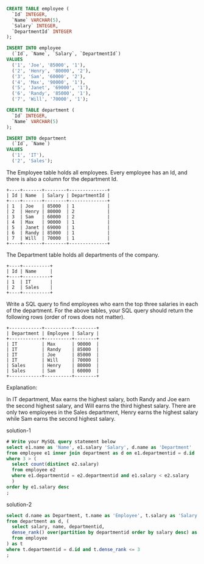 ```SQL
CREATE TABLE employee (
  `Id` INTEGER,
  `Name` VARCHAR(5),
  `Salary` INTEGER,
  `DepartmentId` INTEGER
);

INSERT INTO employee
  (`Id`, `Name`, `Salary`, `DepartmentId`)
VALUES
  ('1', 'Joe', '85000', '1'),
  ('2', 'Henry', '80000', '2'),
  ('3', 'Sam', '60000', '2'),
  ('4', 'Max', '90000', '1'),
  ('5', 'Janet', '69000', '1'),
  ('6', 'Randy', '85000', '1'),
  ('7', 'Will', '70000', '1');

CREATE TABLE department (
  `Id` INTEGER,
  `Name` VARCHAR(5)
);

INSERT INTO department
  (`Id`, `Name`)
VALUES
  ('1', 'IT'),
  ('2', 'Sales');
```
The Employee table holds all employees. Every employee has an Id, and there is also a column for the department Id.
```
+----+-------+--------+--------------+
| Id | Name  | Salary | DepartmentId |
+----+-------+--------+--------------+
| 1  | Joe   | 85000  | 1            |
| 2  | Henry | 80000  | 2            |
| 3  | Sam   | 60000  | 2            |
| 4  | Max   | 90000  | 1            |
| 5  | Janet | 69000  | 1            |
| 6  | Randy | 85000  | 1            |
| 7  | Will  | 70000  | 1            |
+----+-------+--------+--------------+
```
The Department table holds all departments of the company.
```
+----+----------+
| Id | Name     |
+----+----------+
| 1  | IT       |
| 2  | Sales    |
+----+----------+
```
Write a SQL query to find employees who earn the top three salaries in each of the department. For the above tables, your SQL query should return the following rows (order of rows does not matter).
```
+------------+----------+--------+
| Department | Employee | Salary |
+------------+----------+--------+
| IT         | Max      | 90000  |
| IT         | Randy    | 85000  |
| IT         | Joe      | 85000  |
| IT         | Will     | 70000  |
| Sales      | Henry    | 80000  |
| Sales      | Sam      | 60000  |
+------------+----------+--------+
```
Explanation:

In IT department, Max earns the highest salary, both Randy and Joe earn the second highest salary, and Will earns the third highest salary. There are only two employees in the Sales department, Henry earns the highest salary while Sam earns the second highest salary.

solution-1
```SQL
# Write your MySQL query statement below
select e1.name as 'Name', e1.salary 'Salary', d.name as 'Department'
from employee e1 inner join department as d on e1.departmentid = d.id
where 3 > (
  select count(distinct e2.salary)
  from employee e2
  where e1.departmentid = e2.departmentid and e1.salary < e2.salary
  )
order by e1.salary desc
;
```

solution-2
```SQL
select d.name as Department, t.name as 'Employee', t.salary as 'Salary'
from department as d, (
  select salary, name, departmentid,
  dense_rank() over(partition by departmentid order by salary desc) as 'dense_rank'
  from employee
) as t
where t.departmentid = d.id and t.dense_rank <= 3
;
```
